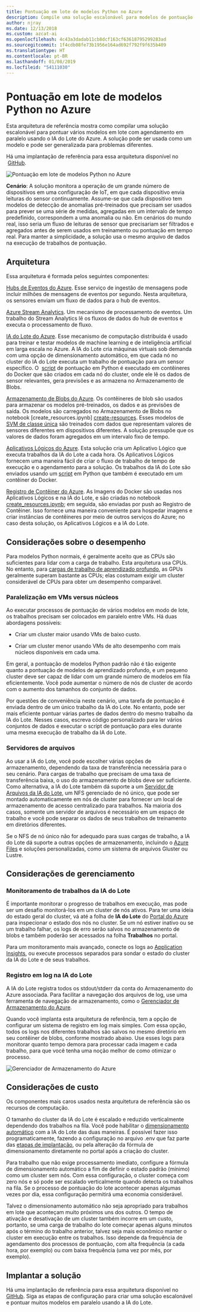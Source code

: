 ```yaml
---
title: Pontuação em lote de modelos Python no Azure
description: Compile uma solução escalonável para modelos de pontuação em lote com agendamento em paralelo usando o IA do Lote do Azure.
author: njray
ms.date: 12/13/2018
ms.custom: azcat-ai
ms.openlocfilehash: 4c43a3dadab11cb8dcf163cf63618795299283ad
ms.sourcegitcommit: 1f4cdb08fe73b1956e164ad692f792f9f635b409
ms.translationtype: HT
ms.contentlocale: pt-BR
ms.lasthandoff: 01/08/2019
ms.locfileid: "54111030"
---
```

# <a name="batch-scoring-of-python-models-on-azure"></a>Pontuação em lote de modelos Python no Azure

Esta arquitetura de referência mostra como compilar uma solução escalonável para pontuar vários modelos em lote com agendamento em paralelo usando o IA do Lote do Azure. A solução pode ser usada como um modelo e pode ser generalizada para problemas diferentes.

Há uma implantação de referência para essa arquitetura disponível no  [GitHub][github].

![Pontuação em lote de modelos Python no Azure](./_images/batch-scoring-python.png)

**Cenário**: A solução monitora a operação de um grande número de dispositivos em uma configuração de IoT, em que cada dispositivo envia leituras do sensor continuamente. Assume-se que cada dispositivo tem modelos de detecção de anomalias pré-treinados que precisam ser usados para prever se uma série de medidas, agregadas em um intervalo de tempo predefinido, correspondem a uma anomalia ou não. Em cenários do mundo real, isso seria um fluxo de leituras de sensor que precisariam ser filtrados e agregados antes de serem usados em treinamento ou pontuação em tempo real. Para manter a simplicidade, a solução usa o mesmo arquivo de dados na execução de trabalhos de pontuação.

## <a name="architecture"></a>Arquitetura

Essa arquitetura é formada pelos seguintes componentes:

[Hubs de Eventos do Azure][event-hubs]. Esse serviço de ingestão de mensagens pode incluir milhões de mensagens de eventos por segundo. Nesta arquitetura, os sensores enviam um fluxo de dados para o hub de eventos.

[Azure Stream Analytics][stream-analytics]. Um mecanismo de processamento de eventos. Um trabalho do Stream Analytics lê os fluxos de dados do hub de eventos e executa o processamento de fluxo.

[IA do Lote do Azure][batch-ai]. Esse mecanismo de computação distribuída é usado para treinar e testar modelos de machine learning e de inteligência artificial em larga escala no Azure. A IA do Lote cria máquinas virtuais sob demanda com uma opção de dimensionamento automático, em que cada nó no cluster do IA do Lote executa um trabalho de pontuação para um sensor específico. O  [script][python-script] de pontuação em Python é executado em contêineres do Docker que são criados em cada nó do cluster, onde ele lê os dados de sensor relevantes, gera previsões e as armazena no Armazenamento de Blobs.

[Armazenamento de Blobs do Azure][storage]. Os contêineres de blob são usados para armazenar os modelos pré-treinados, os dados e as previsões de saída. Os modelos são carregados no Armazenamento de Blobs no notebook [create\_resources.ipynb] [ create-resources]. Esses modelos de [SVM de classe única][one-class-svm] são treinados com dados que representam valores de sensores diferentes em dispositivos diferentes. A solução pressupõe que os valores de dados foram agregados em um intervalo fixo de tempo.

[Aplicativos Lógicos do Azure][logic-apps]. Esta solução cria um Aplicativo Lógico que executa trabalhos da IA do Lote a cada hora. Os Aplicativos Lógicos fornecem uma maneira fácil de criar o fluxo de trabalho de tempo de execução e o agendamento para a solução. Os trabalhos da IA do Lote são enviados usando um [script][script] em Python que também é executado em um contêiner do Docker.

[Registro de Contêiner do Azure][acr]. As Imagens do Docker são usadas nos Aplicativos Lógicos e na IA do Lote, e são criadas no notebook [create\_resources.ipynb][create-resources]; em seguida, são enviadas por push ao Registro de Contêiner. Isso fornece uma maneira conveniente para hospedar imagens e criar instâncias de contêineres por meio de outros serviços do Azure; no caso desta solução, os Aplicativos Lógicos e a IA do Lote.

## <a name="performance-considerations"></a>Considerações sobre o desempenho

Para modelos Python normais, é geralmente aceito que as CPUs são suficientes para lidar com a carga de trabalho. Esta arquitetura usa CPUs. No entanto, para [cargas de trabalho de aprendizado profundo][deep], as GPUs geralmente superam bastante as CPUs; elas costumam exigir um cluster considerável de CPUs para obter um desempenho comparável.

### <a name="parallelizing-across-vms-vs-cores"></a>Paralelização em VMs versus núcleos

Ao executar processos de pontuação de vários modelos em modo de lote, os trabalhos precisam ser colocados em paralelo entre VMs. Há duas abordagens possíveis:

* Criar um cluster maior usando VMs de baixo custo.

* Criar um cluster menor usando VMs de alto desempenho com mais núcleos disponíveis em cada uma.

Em geral, a pontuação de modelos Python padrão não é tão exigente quanto a pontuação de modelos de aprendizado profundo, e um pequeno cluster deve ser capaz de lidar com um grande número de modelos em fila eficientemente. Você pode aumentar o número de nós de cluster de acordo com o aumento dos tamanhos do conjunto de dados.

Por questões de conveniência neste cenário, uma tarefa de pontuação é enviada dentro de um único trabalho da IA do Lote. No entanto, pode ser mais eficiente pontuar várias partes de dados dentro do mesmo trabalho da IA do Lote. Nesses casos, escreva código personalizado para ler vários conjuntos de dados e executar o script de pontuação para eles durante uma mesma execução de trabalho da IA do Lote.

### <a name="file-servers"></a>Servidores de arquivos

Ao usar a IA do Lote, você pode escolher várias opções de armazenamento, dependendo da taxa de transferência necessária para o seu cenário. Para cargas de trabalho que precisam de uma taxa de transferência baixa, o uso do armazenamento de blobs deve ser suficiente. Como alternativa, a IA do Lote também dá suporte a um [Servidor de Arquivos da IA do Lote][bai-file-server], um NFS gerenciado de nó único, que pode ser montado automaticamente em nós de cluster para fornecer um local de armazenamento de acesso centralizado para trabalhos. Na maioria dos casos, somente um servidor de arquivos é necessário em um espaço de trabalho e você pode separar os dados de seus trabalhos de treinamento em diretórios diferentes.

Se o NFS de nó único não for adequado para suas cargas de trabalho, a IA do Lote dá suporte a outras opções de armazenamento, incluindo o [Azure Files][azure-files] e soluções personalizadas, como um sistema de arquivos Gluster ou Lustre.

## <a name="management-considerations"></a>Considerações de gerenciamento

### <a name="monitoring-batch-ai-jobs"></a>Monitoramento de trabalhos da IA do Lote

É importante monitorar o progresso de trabalhos em execução, mas pode ser um desafio monitorá-los em um cluster de nós ativos. Para ter uma ideia do estado geral do cluster, vá até a folha de **IA do Lote** do [Portal do Azure][portal] para inspecionar o estado dos nós no cluster. Se um nó estiver inativo ou se um trabalho falhar, os logs de erro serão salvos no armazenamento de blobs e também poderão ser acessados na folha **Trabalhos** no portal.

Para um monitoramento mais avançado, conecte os logs ao [Application Insights][ai], ou execute processos separados para sondar o estado do cluster da IA do Lote e de seus trabalhos.

### <a name="logging-in-batch-ai"></a>Registro em log na IA do Lote

A IA do Lote registra todos os stdout/stderr da conta do Armazenamento do Azure associada. Para facilitar a navegação dos arquivos de log, use uma ferramenta de navegação de armazenamento, como o [Gerenciador de Armazenamento do Azure][explorer].

Quando você implanta esta arquitetura de referência, tem a opção de configurar um sistema de registro em log mais simples. Com essa opção, todos os logs nos diferentes trabalhos são salvos no mesmo diretório em seu contêiner de blobs, conforme mostrado abaixo. Use esses logs para monitorar quanto tempo demora para processar cada imagem e cada trabalho, para que você tenha uma noção melhor de como otimizar o processo.

![Gerenciador de Armazenamento do Azure](./_images/batch-scoring-python-monitor.png)

## <a name="cost-considerations"></a>Considerações de custo

Os componentes mais caros usados nesta arquitetura de referência são os recursos de computação.

O tamanho do cluster da IA do Lote é escalado e reduzido verticalmente dependendo dos trabalhos na fila. Você pode habilitar o [dimensionamento automático][automatic-scaling] com a IA do Lote das duas maneiras. É possível fazer isso programaticamente, fazendo a configuração no arquivo .env que faz parte das [etapas de implantação][github], ou pela alteração da fórmula de dimensionamento diretamente no portal após a criação do cluster.

Para trabalho que não exige processamento imediato, configure a fórmula de dimensionamento automático a fim de definir o estado padrão (mínimo) como um cluster sem nós. Com essa configuração, o cluster começa com zero nós e só pode ser escalado verticalmente quando detecta os trabalhos na fila. Se o processo de pontuação do lote acontecer apenas algumas vezes por dia, essa configuração permitirá uma economia considerável.

Talvez o dimensionamento automático não seja apropriado para trabalhos em lote que aconteçam muito próximos uns dos outros. O tempo de ativação e desativação de um cluster também incorre em um custo, portanto, se uma carga de trabalho do lote começar apenas alguns minutos após o término do trabalho anterior, talvez seja mais econômico manter o cluster em execução entre os trabalhos. Isso depende da frequência de agendamento dos processos de pontuação, com alta frequência (a cada hora, por exemplo) ou com baixa frequência (uma vez por mês, por exemplo).

## <a name="deploy-the-solution"></a>Implantar a solução

Há uma implantação de referência para essa arquitetura disponível no [GitHub][github]. Siga as etapas de configuração para criar uma solução escalonável e pontuar muitos modelos em paralelo usando a IA do Lote.

[acr]: /azure/container-registry/container-registry-intro
[ai]: /azure/application-insights/app-insights-overview
[automatic-scaling]: /azure/batch/batch-automatic-scaling
[azure-files]: /azure/storage/files/storage-files-introduction
[batch-ai]: /azure/batch-ai/
[bai-file-server]: /azure/batch-ai/resource-concepts#file-server
[create-resources]: https://github.com/Azure/BatchAIAnomalyDetection/blob/master/create_resources.ipynb
[deep]: /azure/architecture/reference-architectures/ai/batch-scoring-deep-learning
[event-hubs]: /azure/event-hubs/event-hubs-geo-dr
[explorer]: https://azure.microsoft.com/en-us/features/storage-explorer/
[github]: https://github.com/Azure/BatchAIAnomalyDetection
[logic-apps]: /azure/logic-apps/logic-apps-overview
[one-class-svm]: http://scikit-learn.org/stable/modules/generated/sklearn.svm.OneClassSVM.html
[portal]: https://portal.azure.com
[python-script]: https://github.com/Azure/BatchAIAnomalyDetection/blob/master/batchai/predict.py
[script]: https://github.com/Azure/BatchAIAnomalyDetection/blob/master/sched/submit_jobs.py
[storage]: /azure/storage/blobs/storage-blobs-overview
[stream-analytics]: /azure/stream-analytics/
